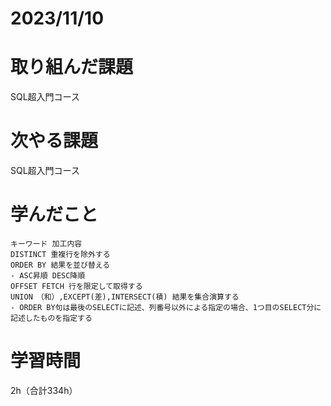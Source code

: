 # 2023/11/10
# 取り組んだ課題
SQL超入門コース
  
# 次やる課題
SQL超入門コース

# 学んだこと
```
キーワード 加工内容 　　　　　　　	
DISTINCT 重複行を除外する	
ORDER BY 結果を並び替える
- ASC昇順 DESC降順
OFFSET FETCH 行を限定して取得する	
UNION　（和）,EXCEPT(差),INTERSECT(積) 結果を集合演算する	
- ORDER BY句は最後のSELECTに記述、列番号以外による指定の場合、1つ目のSELECT分に記述したものを指定する
```

# 学習時間
2h（合計334h）
